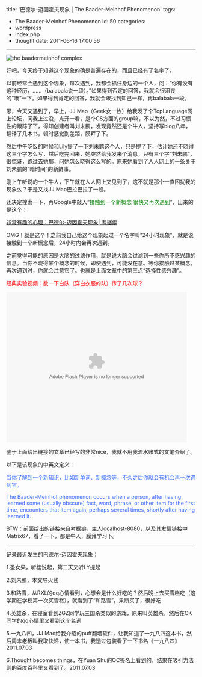 title: '巴德尔-迈因霍夫现象 | The Baader-Meinhof Phenomenon'
tags:
  - The Baader-Meinhof Phenomenon
id: 50
categories:
  - wordpress
  - index.php
  - thought
date: 2011-06-16 17:00:56
---

![](http://localhostr.com/file/GsCV4bj/the-baadermeinhof-complex.jpg "the baadermeinhof complex")

好吧，今天终于知道这个现象的确是普遍存在的，而且已经有了名字了。

以前经常会遇到这个现象，每次遇到，我都会抓住身边的一个人，问：“你有没有这种经历，……（balabala说一段）。”如果得到否定的回答，我就会很沮丧的“哦”一下。如果得到肯定的回答，我就会跟找到知己一样，再balabala一段。

<!--more-->

恩，今天又遇到了，早上，JJ Mao（Geek女一枚）给我发了个TopLanguage网上论坛，问我上过没，点开一看，是个CS方面的group嘛，不以为然，不过习惯性的跟踪了下，得知创建者叫刘未鹏，发现竟然还是个牛人，坚持写blog八年，翻译了几本书，顿时感觉到差距，膜拜了下。

然后中午吃饭的时候和Lily提了一下刘未鹏这个人，只是提了下，估计她还不晓得这三个字怎么写，然后吃完回来，她突然给我发来个消息，只有三个字“刘未鹏”，很惊讶，跑过去她那，问她怎么晓得这么写的。原来她看到了人人网上的一条关于刘未鹏的“暗时间”的新鲜事。

刚上午听说的一个牛人，下午就在人人网上又见到了，这不就是那个一直困扰我的现象么？于是又找JJ Mao巴拉巴拉了一段。

还决定搜索一下，再Google中敲入“<span style="color: #008000;">接触到一个新概念 很快又再次遇到</span>”，出来的是这个：
<div>

[非常有趣的心理：巴德尔-迈因霍夫现象| 考据癖](http://localhost-8080.com/2010/10/baader-meinhof-phenomenon/)

OMG！就是这个！之前我自己给这个现象起过一个名字叫“24小时现象"，就是说接触到一个新概念后，24小时内会再次遇到。

之前觉得可能的原因是大脑的过滤作用，就是说大脑会过滤到一些你所不感兴趣的信息。当你不晓得某个概念的时候，即使遇到，可能没在意。等你接触过某概念，再次遇到时，你就会注意它了。也就是上面文章中的第三点“选择性感兴趣”。

<span style="color: #ff0000;">经典实验视频：数一下白队（穿白衣服的队）传了几次球？</span>

<object width="480" height="400" classid="clsid:d27cdb6e-ae6d-11cf-96b8-444553540000" codebase="http://download.macromedia.com/pub/shockwave/cabs/flash/swflash.cab#version=6,0,40,0"><param name="src" value="http://player.youku.com/player.php/sid/XMTcwMzQ1NjYw/v.swf" /><param name="quality" value="high" /><param name="allowscriptaccess" value="sameDomain" /><embed width="480" height="400" type="application/x-shockwave-flash" src="http://player.youku.com/player.php/sid/XMTcwMzQ1NjYw/v.swf" quality="high" allowscriptaccess="sameDomain" /></object>

鉴于上面给出链接的文章已经写的非常nice，我就不用我流水账式的文笔介绍了。

以下是该现象的中英文定义：

<span style="color: #3366ff;">当你了解到一个新知识，比如新单词、新概念等，不久之后你就会有机会再一次遇到它。</span>

<span style="color: #3366ff;">The Baader-Meinhof phenomenon occurs when a person, after having learned some (usually obscure) fact, word, phrase, or other item for the first time, encounters that item again, perhaps several times, shortly after having learned it.</span>

BTW：前面给出的链接来自[考据癖](http://localhost-8080.com)，主人localhost-8080，以及其友情链接中Matrix67，看了一下，都是牛人，膜拜学习下。

-------------------------

记录最近发生的巴德尔-迈因霍夫现象：

1.圣女果，听桂说起，第二天又听LY提起

2.刘未鹏，本文导火线

3.和路雪，从RXL的qq心情看到，心想会是什么好吃的？然后晚上去买雪糕吃（这学期在学校第一次买雪糕），就看到了“和路雪”，果断买了，很好吃

4.英雄杀，在寝室看到ZGZ同学玩三国杀类似的游戏，原来叫英雄杀，然后在CK同学的qq心情里又看到这个名词

5.一九八四，JJ Mao给我介绍的puff翻墙软件，让我知道了一九八四这本书，然后周末老板叫我取快递，使一本书，我透过包装看了一下书名《一九八四》 2011.07.03

6.Thought becomes things，在Yuan Shu的OC签名上看到的，结果在吸引力法则的百度百科里又看到了。2011.07.03

&nbsp;

</div>